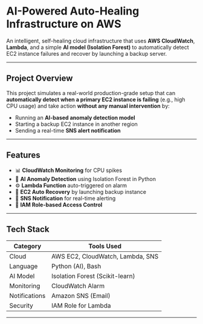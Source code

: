 #  AI-Powered Auto-Healing Infrastructure on AWS

An intelligent, self-healing cloud infrastructure that uses **AWS CloudWatch**, **Lambda**, and a simple **AI model (Isolation Forest)** to automatically detect EC2 instance failures and recover by launching a backup server.

---

##  Project Overview

This project simulates a real-world production-grade setup that can **automatically detect when a primary EC2 instance is failing** (e.g., high CPU usage) and take action **without any manual intervention** by:

- Running an **AI-based anomaly detection model**
- Starting a backup EC2 instance in another region
- Sending a real-time **SNS alert notification**

---

##  Features

- 📊 **CloudWatch Monitoring** for CPU spikes  
- 🧠 **AI Anomaly Detection** using Isolation Forest in Python  
- ⚙️ **Lambda Function** auto-triggered on alarm  
- 🔁 **EC2 Auto Recovery** by launching backup instance  
- 🔔 **SNS Notification** for real-time alerting  
- 🔐 **IAM Role-based Access Control**

---

## Tech Stack

| Category       | Tools Used                        |
|----------------|----------------------------------|
| Cloud          | AWS EC2, CloudWatch, Lambda, SNS |
| Language       | Python (AI), Bash                 |
| AI Model       | Isolation Forest (Scikit-learn)   |
| Monitoring     | CloudWatch Alarm                 |
| Notifications  | Amazon SNS (Email)               |
| Security       | IAM Role for Lambda              |

---



